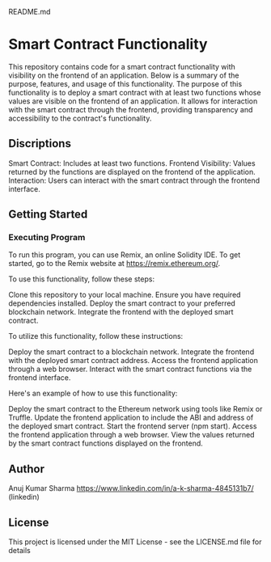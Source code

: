
README.md

#  Smart Contract Functionality
This repository contains code for a smart contract functionality with visibility on the frontend of an application. Below is a summary of the purpose, features, and usage of this functionality.
The purpose of this functionality is to deploy a smart contract with at least two functions whose values are visible on the frontend of an application. It allows for interaction with the smart contract through the frontend, providing transparency and accessibility to the contract's functionality.

##  Discriptions

Smart Contract: Includes at least two functions.
Frontend Visibility: Values returned by the functions are displayed on the frontend of the application.
Interaction: Users can interact with the smart contract through the frontend interface.

##  Getting Started

###  Executing Program

To run this program, you can use Remix, an online Solidity IDE. To get started, go to the Remix website at https://remix.ethereum.org/.

To use this functionality, follow these steps:

Clone this repository to your local machine.
Ensure you have required dependencies installed.
Deploy the smart contract to your preferred blockchain network.
Integrate the frontend with the deployed smart contract.

To utilize this functionality, follow these instructions:

Deploy the smart contract to a blockchain network.
Integrate the frontend with the deployed smart contract address.
Access the frontend application through a web browser.
Interact with the smart contract functions via the frontend interface.

Here's an example of how to use this functionality:

Deploy the smart contract to the Ethereum network using tools like Remix or Truffle.
Update the frontend application to include the ABI and address of the deployed smart contract.
Start the frontend server (npm start).
Access the frontend application through a web browser.
View the values returned by the smart contract functions displayed on the frontend.


##  Author
Anuj Kumar Sharma
https://www.linkedin.com/in/a-k-sharma-4845131b7/ (linkedin)

##  License

This project is licensed under the MIT License - see the LICENSE.md file for details
